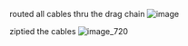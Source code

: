 routed all cables thru the drag chain
![image](https://github.com/morotonai/replac3d/assets/156618723/cd928827-bf03-4df7-bc9e-96f075b4a91a)

ziptied the cables
![image_720](https://github.com/morotonai/replac3d/assets/156618723/a3494edd-7a1c-474d-ab2c-38ad4bbe662a)
